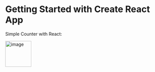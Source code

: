 # Getting Started with Create React App

Simple Counter with React:

<img width="82" alt="image" src="https://github.com/AngelaNova/React_JS_Manual_Counter_Exercise/assets/160551855/37fe0cfa-e764-4ca0-b6e0-7aed791fbf59">
